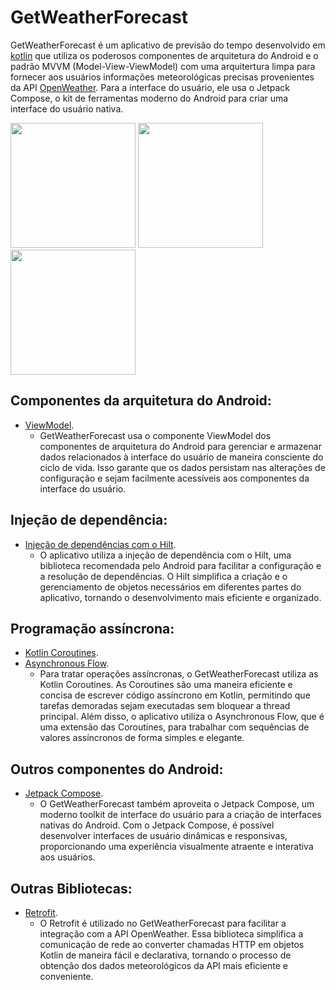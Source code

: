 # GetWeatherForecast
GetWeatherForecast é um aplicativo de previsão do tempo desenvolvido em [kotlin](https://kotlinlang.org/) que utiliza os poderosos componentes de arquitetura do Android e o padrão MVVM (Model-View-ViewModel) com uma arquitertura limpa para fornecer aos usuários informações meteorológicas precisas provenientes da API [OpenWeather](https://openweathermap.org/). Para a interface do usuário, ele usa o Jetpack Compose, o kit de ferramentas moderno do Android para criar uma interface do usuário nativa.

<img src="https://github.com/talesbruno/GetWeatherForecast/assets/105746645/46914d26-9125-48d4-a4ce-01cc85bc74f4" width="200">
<img src="https://github.com/talesbruno/GetWeatherForecast/assets/105746645/dce6c358-7654-4f7b-b338-b7ad8abbe4fd" width="200">
<img src="https://github.com/talesbruno/GetWeatherForecast/assets/105746645/bf66148e-c24c-43d3-8e73-57024d03e52a" width="200">

## Componentes da arquitetura do Android:
* [ViewModel](https://developer.android.com/topic/libraries/architecture/viewmodel).
  * GetWeatherForecast usa o componente ViewModel dos componentes de arquitetura do Android para gerenciar e armazenar dados relacionados à interface do usuário de maneira consciente do ciclo de vida. Isso garante que os dados persistam nas alterações de configuração e sejam facilmente acessíveis aos componentes da interface do usuário.
## Injeção de dependência:
* [Injeção de dependências com o Hilt](https://developer.android.com/training/dependency-injection/hilt-android).
  * O aplicativo utiliza a injeção de dependência com o Hilt, uma biblioteca recomendada pelo Android para facilitar a configuração e a resolução de dependências. O Hilt simplifica a criação e o gerenciamento de objetos necessários em diferentes partes do aplicativo, tornando o desenvolvimento mais eficiente e organizado.
## Programação assíncrona:
* [Kotlin Coroutines](https://kotlinlang.org/docs/coroutines-overview.html).
* [Asynchronous Flow](https://kotlinlang.org/docs/flow.html).
  * Para tratar operações assíncronas, o GetWeatherForecast utiliza as Kotlin Coroutines. As Coroutines são uma maneira eficiente e concisa de escrever código assíncrono em Kotlin, permitindo que tarefas demoradas sejam executadas sem bloquear a thread principal. Além disso, o aplicativo utiliza o Asynchronous Flow, que é uma extensão das Coroutines, para trabalhar com sequências de valores assíncronos de forma simples e elegante.
## Outros componentes do Android:
* [Jetpack Compose](https://developer.android.com/jetpack/compose).
  * O GetWeatherForecast também aproveita o Jetpack Compose, um moderno toolkit de interface do usuário para a criação de interfaces nativas do Android. Com o Jetpack Compose, é possível desenvolver interfaces de usuário dinâmicas e responsivas, proporcionando uma experiência visualmente atraente e interativa aos usuários.
## Outras Bibliotecas:
* [Retrofit](https://square.github.io/retrofit/).
  * O Retrofit é utilizado no GetWeatherForecast para facilitar a integração com a API OpenWeather. Essa biblioteca simplifica a comunicação de rede ao converter chamadas HTTP em objetos Kotlin de maneira fácil e declarativa, tornando o processo de obtenção dos dados meteorológicos da API mais eficiente e conveniente.
